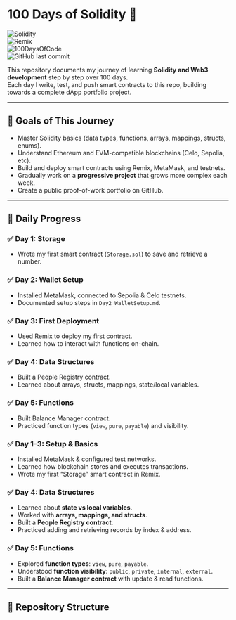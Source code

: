 # 100 Days of Solidity 🚀  

![Solidity](https://img.shields.io/badge/Solidity-^0.8.0-blue)  
![Remix](https://img.shields.io/badge/Built%20with-Remix-orange)  
![100DaysOfCode](https://img.shields.io/badge/Challenge-100DaysOfWeb3-brightgreen)  
![GitHub last commit](https://img.shields.io/github/last-commit/YourGitHubUsername/100-days-of-solidity)  

This repository documents my journey of learning **Solidity and Web3 development** step by step over 100 days.  
Each day I write, test, and push smart contracts to this repo, building towards a complete dApp portfolio project.  

---

## 🌟 Goals of This Journey
- Master Solidity basics (data types, functions, arrays, mappings, structs, enums).  
- Understand Ethereum and EVM-compatible blockchains (Celo, Sepolia, etc).  
- Build and deploy smart contracts using Remix, MetaMask, and testnets.  
- Gradually work on a **progressive project** that grows more complex each week.  
- Create a public proof-of-work portfolio on GitHub.  

---

## 📆 Daily Progress 
### ✅ Day 1: Storage
- Wrote my first smart contract (`Storage.sol`) to save and retrieve a number.

### ✅ Day 2: Wallet Setup
- Installed MetaMask, connected to Sepolia & Celo testnets.
- Documented setup steps in `Day2_WalletSetup.md`.

### ✅ Day 3: First Deployment
- Used Remix to deploy my first contract.
- Learned how to interact with functions on-chain.

### ✅ Day 4: Data Structures
- Built a People Registry contract.
- Learned about arrays, structs, mappings, state/local variables.

### ✅ Day 5: Functions
- Built Balance Manager contract.
- Practiced function types (`view`, `pure`, `payable`) and visibility.


### ✅ Day 1–3: Setup & Basics
- Installed MetaMask & configured test networks.  
- Learned how blockchain stores and executes transactions.  
- Wrote my first “Storage” smart contract in Remix.  

### ✅ Day 4: Data Structures
- Learned about **state vs local variables**.  
- Worked with **arrays, mappings, and structs**.  
- Built a **People Registry contract**.  
- Practiced adding and retrieving records by index & address.  

### ✅ Day 5: Functions
- Explored **function types**: `view`, `pure`, `payable`.  
- Understood **function visibility**: `public`, `private`, `internal`, `external`.  
- Built a **Balance Manager contract** with update & read functions.  

---

## 📂 Repository Structure

